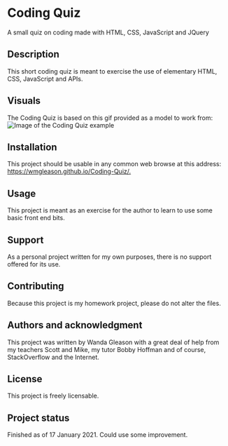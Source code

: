 <h1>Coding Quiz</h1>
A small quiz on coding made with HTML, CSS, JavaScript and JQuery

<h2>Description</h2>

This short coding quiz is meant to exercise the use of elementary HTML, CSS, JavaScript and APIs.

<h2>Visuals</h2>

The Coding Quiz is based on this gif provided as a model to work from:
![Image of the Coding Quiz example](https://wmgleason.github.io/Coding-Quiz/Assets/04-web-apis-homework-demo.gif)

<h2>Installation</h2>

This project should be usable in any common web browse at this address: <https://wmgleason.github.io/Coding-Quiz/.>

<h2>Usage</h2>
This project is meant as an exercise for the author to learn to use some basic front end bits. 

<h2>Support</h2>

As a personal project written for my own purposes, there is no support offered for its use.

<h2>Contributing</h2>

Because this project is my homework project, please do not alter the files.

<h2>Authors and acknowledgment</h2>

This project was written by Wanda Gleason with a great deal of help from my teachers Scott and Mike, my tutor Bobby Hoffman and of course, StackOverflow and the Internet.

<h2>License</h2>

This project is freely licensable.

<h2>Project status</h2>
Finished as of 17 January 2021. Could use some improvement.
